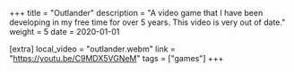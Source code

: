 +++
title = "Outlander"
description = "A video game that I have been developing in my free time for over 5 years. This video is very out of date."
weight = 5
date = 2020-01-01

[extra]
local_video = "outlander.webm"
link = "https://youtu.be/C9MDX5VGNeM"
tags = ["games"]
+++

